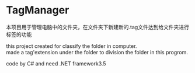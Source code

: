 # TagManager</br>
本项目用于管理电脑中的文件夹，在文件夹下新建新的.tag文件达到给文件夹进行标签的功能</br>

this project created for classify the folder in computer.</br>
made a tag'extension under the folder to division the folder in this progrom.</br>

code by C# and need .NET framework3.5
